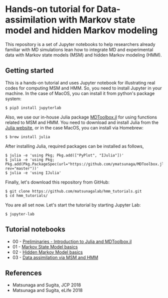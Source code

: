 # Hands-on tutorial for Data-assimilation with Markov state model and hidden Markov modeling

This repository is a set of Jupyter notebooks to help researchers already familiar with MD simulations lean how to integrate MD and experimental data with Markov state models (MSM) and hidden Markov modeling (HMM). 

## Getting started 

This is a hands-on tutorial and uses Jupyter notebook for illustrating real codes for computing MSM and HMM. So, you need to install Jupyter in your machine. In the case of MacOS, you can install it from python's package system:

```
$ pip3 install jupyterlab
```

Also, we use our in-house Julia package [MDToolbox.jl](https://github.com/matsunagalab/MDToolbox.jl) for using functions related to MSM and HMM. You need to download and install Julia from the [Julia website](https://julialang.org), or in the case MacOS, you can install via Homebrew:

```
$ brew install julia
```

After installing Julia, required packages can be installed as follows,

```
$ julia -e 'using Pkg; Pkg.add(["PyPlot", "IJulia"])'
$ julia -e 'using Pkg; Pkg.add(Pkg.PackageSpec(url="https://github.com/ymatsunaga/MDToolbox.jl.git", rev="master"))'
$ julia -e 'using IJulia'
```

Finally, let's download this repository from GitHub:

```
$ git clone https://github.com/matsunagalab/hmm_tutorials.git
$ cd hmm_tutorials/
```

You are all set now. Let's start the tutorial by starting Jupyter Lab:

```
$ jupyter-lab
```

## Tutorial notebooks

* 00 - [Preliminaries - Introduction to Julia and MDToolbox.jl](https://github.com/matsunagalab/hmm_tutorials/blob/main/00_Preliminaries.ipynb)
* 01 - [Markov State Model basics](https://github.com/matsunagalab/hmm_tutorials/blob/main/01_Markov_State_Model.ipynb)
* 02 - [Hidden Markov Model basics](https://github.com/matsunagalab/hmm_tutorials/blob/main/02_Hidden_Markov_Model.ipynb)
* 03 - [Data assimilation via MSM and HMM](https://github.com/matsunagalab/hmm_tutorials/blob/main/03_Data_Assimilation.ipynb)

## References

* Matsunaga and Sugita, JCP 2018
* Matsunaga and Sugita, eLife 2018

